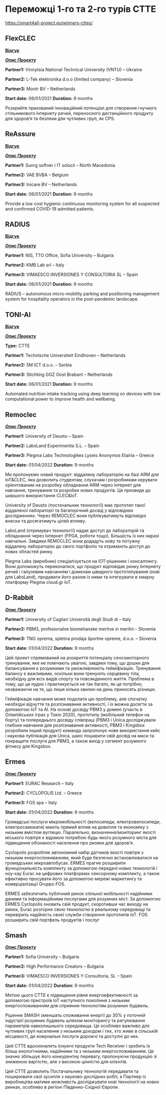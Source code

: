 # Переможці 1-го та 2-го турів CTTE

https://smart4all-project.eu/winners-cttes/

## FlexCLEC

[**Відгук**](https://smart4all-project.eu/wp-content/uploads/2022/02/FLEXCLEC.png) 

[***Опис Проекту***](https://smart4all-project.eu/flexclec/)

**Partner1:** Vinnytsia National Technical University (VNTU) – Ukraine 

**Partner2:** L-Tek elektronika d.o.o (limited company) – Slovenia 

**Partner3:** Montr BV – Netherlands 

**Start date:** 06/01/2021 **Duration:** 9 months

Розкрийте прихований інноваційний потенціал для створення гнучкого стільникового Інтернету речей, переносного дистанційного продукту для здоров’я та безпеки для чутливих груп, як CPS.

## ReAssure

[**Відгук**](https://smart4all-project.eu/wp-content/uploads/2022/02/reassure.png) 

[***Опис Проекту*** ](https://smart4all-project.eu/reassure/) 

**Partner1:** Sunrg softver i IT solucii – North Macedonia 

**Partner2:** VAE BVBA – Belgium 

**Partner3:** Inicare BV – Netherlands 

**Start date:** 06/01/2021 **Duration:** 9 months 

Provide a low cost hygienic continuous monitoring system for all suspected and confirmed COVID-19 admitted patients.						

## RADIUS

[**Відгук**](https://smart4all-project.eu/wp-content/uploads/2022/02/radius.png) 

[***Опис Проекту***](https://smart4all-project.eu/radius/) 

**Partner1:** NIS, TTO Office, Sofia University – Bulgaria 

**Partner2:** KMB Lab srl – Italy 

**Partner3:** VIMAESCO INVERSIONES Y CONSULTORIA SL – Spain 

**Start date:** 06/01/2021 **Duration:** 9 months 		

RADIUS – autonomous micro-mobility parking and positioning management  system for hospitality operators in the post-pandemic landscape.				

## TONI-AI

[**Відгук**](https://smart4all-project.eu/wp-content/uploads/2022/02/TONI-AI.png) 

[***Опис Проекту***](https://smart4all-project.eu/toni-ai/) 

**Type:** CTTE 

**Partner1:** Technische Universiteit Eindhoven – Netherlands 

**Partner2:** 5M ICT d.o.o. – Serbia 

**Partner3:** Stichting GGZ Oost Brabant – Netherlands 

**Start date:** 06/01/2021 **Duration:** 9 months

Automated nutrition intake tracking using deep learning on devices with low computational power to improve health and wellbeing. 						

## Remoclec

[***Опис Проекту***](https://smart4all-project.eu/remoclec/) 

**Partner1:** University of Deusto – Spain 

**Partner2:** LabsLand Experimentia S.L. – Spain 

**Partner3:** Plegma Labs Technologikes Lyseis Anonymos Etairia – Greece 

**Start date:** 01/04/2022 **Duration:** 9 months

Ми пропонуємо новий продукт: віддалену лабораторію на базі ARM для IoT&CLEC, яка дозволить студентам, слухачам і розробникам керувати орієнтованим на розробку обладнання ARM через Інтернет для навчання, тренування та розробки нових продуктів. Це призведе до ширшого використання CLEC&IoT.

University of Deusto (постачальник технології) має прототип такої віддаленої лабораторії та багаторічний досвід у відповідних дослідженнях. Через REMOCLEC вони публікуватимуть відповідні внески та досягатимуть цілей впливу.

LabsLand (отримувач технології) надає доступ до лабораторій та обладнання через Інтернет (FPGA, роботи тощо). Більшість із них наразі навчальні. Завдяки REMOCLEC вони додадуть нову та потужну віддалену лабораторію до свого портфоліо та отримають доступ до нових областей ринку.

Plegma Labs (виробник) спеціалізується на IOT-рішеннях і консалтингу. Вони допоможуть переконатися, що продукт відповідає ринку Інтернету речей і галузевим навчанням і доменам швидкого прототипування (нові для LabsLand), продавати його разом із ними та інтегрувати в хмарну платформу Plegma cloud.gr IoT.					

## D-Rabbit

[***Опис Проекту***](https://smart4all-project.eu/d-rabbit/) 

**Partner1:** University of Cagliari Università degli Studi di – Italy 

**Partner2:** PBM3, profesionalne biomehanske meritve in merilni – Slovenia 

**Partner3:** TNG oprema, spletna prodaja športne opreme, d.o.o. – Slovenia 

**Start date:** 01/04/2022 **Duration:** 9 months 						

Цей проект спрямований на розкриття потенціалу сенсомоторного тренування, яке не помічають увагою, завдяки тому, що дошки для балансування є розумними та уможливлюють гейміфікацію. Тренування балансу є важливими, оскільки вони тренують серцевину тіла, необхідну для всіх видів спорту та повсякденного життя. Проблема в тому, що це нудно і практикується не так багато, як це потрібно, незважаючи на те, що лише кілька хвилин на день приносять різницю.

Гейміфікація навчання може подолати цю проблему, але спочатку необхідні відчуття та розпізнавання активності, і їх можна досягти за допомогою IoT та AI. На основі досвіду PBM3 у домені (участь в Олімпійських іграх у Токіо 2020), прототипу (мобільний телефон на борту) та попереднього досвіду співпраці (PBM3 і Unica досліджували глибоке навчання для розпізнавання активності, PBM3 і Kingsbox розробили інший продукт) команда запропонує нове використання кейс і наукова публікація для Unica, шанс поширити свій досвід на маси та покращити послуги для PBM3, а також вихід у сегмент розумного фітнесу для Kingsbox.

## Ermes

[***Опис Проекту***](https://smart4all-project.eu/ermes/) 

**Partner1:** EURAC Research – Italy 

**Partner2:** CYCLOPOLIS Ltd. – Greece 

**Partner3:** FOS spa – Italy 

**Start date:** 01/04/2022 **Duration:** 9 months 			

Громадські послуги мікромобільності (велосипеди, електровелосипеди, електросамокати) мають прямий вплив на довкілля та економіку з низьким вмістом вуглецю. Паралельно, визначення/моніторинг якості міського повітря є відомою потребою будь-якого розумного міста для підвищення обізнаності населення про ризики для здоров’я.

Cyclopolis розробляє автономний набір датчиків якості повітря з низьким енергоспоживанням, який буде безпечно встановлюватися на громадських мікроавтобусах. ERMES прагне розширити функціональність комплекту за допомогою передачі нових технологій і ноу-хау Eurac на цифрових платформах сенсорному комплекту, а також ефективно просувати його за допомогою мережі маркетингу та комерціалізації Gruppo FOS.

ERMES забезпечить публічний ринок спільної мобільності надійними даними та інформаційними послугами для розумних міст. За допомогою ERMES Cyclopolis оновить свій продукт, скоротивши час виходу на ринок, Eurac розгорне свою технологію в реальному середовищі та перевірить надійність своєї служби створення прототипів IoT. FOS розширить свій портфель продуктів і послуг

## Smash

[***Опис Проекту***](https://smart4all-project.eu/smash/) 

**Partner1:** Sofia University – Bulgaria 

**Partner2:** High Performance Creators – Bulgaria 

**Partner3:** VIMAESCO INVERSIONES Y Consultoria, SL – Spain 

**Start date:** 01/04/2022 **Duration:** 9 months 						

Метою цього CTTE є підвищення рівня енергоефективності за допомогою пристроїв IoT наступного покоління з низьким енергоспоживанням для сприяння технологіям розумних будівель.

Рішення SMASH зменшать споживання енергії до 30% у поточній індустрії розумних будівель шляхом моніторингу та регулювання параметрів навколишнього середовища. Це особливо важливо для чутливих груп населення з низьким доходом і тих, хто живе в сільській місцевості, де комунальні послуги дорожчі та доступні до них.

Цей CTTE вдосконалить існуючі продукти Tech Receiver і зробить їх більш екологічними, надійними та з низьким енергоспоживанням. Це значно збільшує його конкурентну перевагу, пропонуючи продукцію зі зниженою вартістю, але з високою цінністю для клієнтів.

Цей CTTE дозволить Постачальнику технологій передавати та поширювати свої зусилля з науково-дослідних робіт, а Партнер із виробництва матиме можливість досліджувати нові технології на нових ринках, особливо в регіоні Південно-Східної Європи.